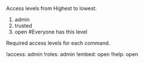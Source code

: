 Access levels from Highest to lowest.
1. admin
2. trusted
3. open         #Everyone has this level

Required access levels for each command.

!access:    admin
!roles:     admin
!embed:     open
!help:      open